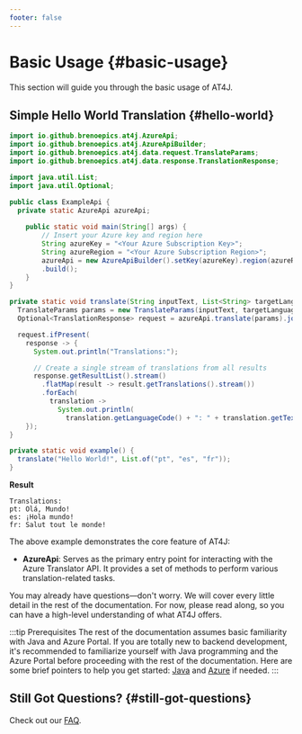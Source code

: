 ```yaml
---
footer: false
---
```


# Basic Usage {#basic-usage}

This section will guide you through the basic usage of AT4J.

## Simple Hello World Translation {#hello-world}
```java
import io.github.brenoepics.at4j.AzureApi;
import io.github.brenoepics.at4j.AzureApiBuilder;
import io.github.brenoepics.at4j.data.request.TranslateParams;
import io.github.brenoepics.at4j.data.response.TranslationResponse;

import java.util.List;
import java.util.Optional;

public class ExampleApi {
  private static AzureApi azureApi;
  
	public static void main(String[] args) {
		// Insert your Azure key and region here
		String azureKey = "<Your Azure Subscription Key>";
		String azureRegion = "<Your Azure Subscription Region>";
		azureApi = new AzureApiBuilder().setKey(azureKey).region(azureRegion)
        .build();
	}
}
```

```java
private static void translate(String inputText, List<String> targetLanguages) {
  TranslateParams params = new TranslateParams(inputText, targetLanguages);
  Optional<TranslationResponse> request = azureApi.translate(params).join();

  request.ifPresent(
    response -> {
      System.out.println("Translations:");

      // Create a single stream of translations from all results
      response.getResultList().stream()
        .flatMap(result -> result.getTranslations().stream())
        .forEach(
          translation ->
            System.out.println(
              translation.getLanguageCode() + ": " + translation.getText()));
    });
}
```

```java
private static void example() {
  translate("Hello World!", List.of("pt", "es", "fr"));
}
```

**Result**

```console
Translations:
pt: Olá, Mundo!
es: ¡Hola mundo!
fr: Salut tout le monde!
```

The above example demonstrates the core feature of AT4J:

- **AzureApi**: Serves as the primary entry point for interacting with the Azure Translator API. It provides a set of methods to perform various translation-related tasks.

You may already have questions—don't worry.
We will cover every little detail in the rest of the documentation.
For now, please read along, so you can have a high-level understanding of what AT4J offers.

:::tip Prerequisites
The rest of the documentation assumes basic familiarity with Java and Azure Portal.
If you are totally new to backend development,
it's recommended
to familiarize yourself with Java programming and the Azure Portal before proceeding with the rest of the documentation.
Here are some brief pointers to help you get started:
[Java](https://www.tutorialspoint.com/java/index.htm) and [Azure](https://azure.microsoft.com/en-us/get-started) if needed.
:::

## Still Got Questions? {#still-got-questions}

Check out our [FAQ](/about/faq).
